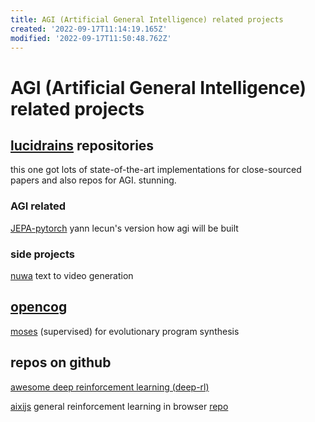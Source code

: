 ```yaml
---
title: AGI (Artificial General Intelligence) related projects
created: '2022-09-17T11:14:19.165Z'
modified: '2022-09-17T11:50:48.762Z'
---
```


# AGI (Artificial General Intelligence) related projects

## [lucidrains](https://github.com/lucidrains?tab=repositories) repositories

this one got lots of state-of-the-art implementations for close-sourced papers and also repos for AGI. stunning.

### AGI related

[JEPA-pytorch](https://github.com/lucidrains/JEPA-pytorch) yann lecun's version how agi will be built

### side projects

[nuwa](https://github.com/lucidrains/nuwa-pytorch) text to video generation


## [opencog](https://wiki.opencog.org)

[moses](https://wiki.opencog.org/w/Meta-Optimizing_Semantic_Evolutionary_Search) (supervised) for evolutionary program synthesis

## repos on github

[awesome deep reinforcement learning (deep-rl)](https://github.com/tigerneil/awesome-deep-rl)

[aixijs](https://www.aslanides.io/aixijs/) general reinforcement learning in browser [repo](https://github.com/aslanides/aixijs)


